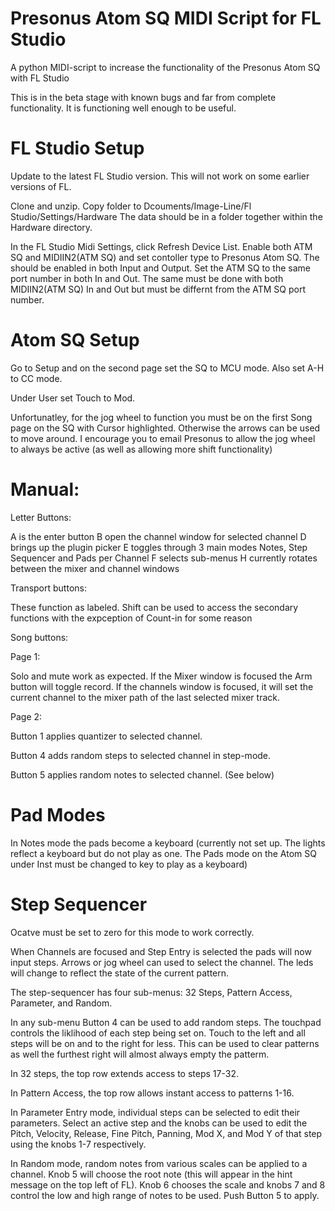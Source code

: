 # Presonus Atom SQ MIDI Script for FL Studio

A python MIDI-script to increase the functionality of the Presonus Atom SQ with FL Studio

This is in the beta stage with known bugs and far from complete functionality.
It is functioning well enough to be useful.

#   FL Studio Setup

Update to the latest FL Studio version. This will not work on some earlier versions of FL.

Clone and unzip. Copy folder to Dcouments/Image-Line/Fl Studio/Settings/Hardware
The data should be in a folder together within the Hardware directory.

In the FL Studio Midi Settings, click Refresh Device List. Enable both ATM SQ and MIDIIN2(ATM SQ) and set contoller type to 
Presonus Atom SQ. The should be enabled in both Input and Output. Set the ATM SQ to the same port number in both In and Out. 
The same must be done with both MIDIIN2(ATM SQ) In and Out but must be differnt from the ATM SQ port number.

#   Atom SQ Setup

Go to Setup and on the second page set the SQ to MCU mode. Also set A-H to CC mode.

Under User set Touch to Mod.

Unfortunatley, for the jog wheel to function you must be on the first Song page on the SQ with Cursor highlighted. Otherwise the arrows can be used to move around.
I encourage you to email Presonus to allow the jog wheel to always be active (as well as allowing more shift functionality) 


# Manual:

Letter Buttons:

A is the enter button
B open the channel window for selected channel
D brings up the plugin picker
E toggles through 3 main modes Notes, Step Sequencer and Pads per Channel
F selects sub-menus
H currently rotates between the mixer and channel windows


Transport buttons:

These function as labeled. Shift can be used to access the secondary functions with the expception of Count-in for some reason

Song buttons:

Page 1:

Solo and mute work as expected. If the Mixer window is focused the Arm button will toggle record. If the channels window is focused, 
it will set the current channel to the mixer path of the last selected mixer track. 

Page 2:

Button 1 applies quantizer to selected channel.

Button 4 adds random steps to selected channel in step-mode.

Button 5 applies random notes to selected channel. (See below)

# Pad Modes

In Notes mode the pads become a keyboard (currently not set up. The lights reflect a keyboard but do not play as one. The Pads mode on the 
Atom SQ under Inst must be changed to key to play as a keyboard)

# Step Sequencer 

Ocatve must be set to zero for this mode to work correctly.
   
When Channels are focused and Step Entry is selected the pads will now input steps. Arrows or jog wheel can used to select the channel. The leds will 
change to reflect the state of the current pattern.  
   
The step-sequencer has four sub-menus: 32 Steps, Pattern Access, Parameter, and Random. 
   
In any sub-menu Button 4 can be used to add random steps. The touchpad controls the liklihood of each step being set on. Touch to the left and all 
steps will be on and to the right for less. This can be used to clear patterns as well the furthest right will almost always empty the patterm.
   
In 32 steps, the top row extends access to steps 17-32.
   
In Pattern Access, the top row allows instant access to patterns 1-16.
   
In Parameter Entry mode, individual steps can be selected to edit their parameters. Select an active step and the knobs can be used to edit the 
Pitch, Velocity, Release, Fine Pitch, Panning, Mod X, and Mod Y of that step using the knobs 1-7 respectively. 
    
In Random mode, random notes from various scales can be applied to a channel. Knob 5 will choose the root note (this will appear in the hint message on the top left of FL).
Knob 6 chooses the scale and knobs 7 and 8 control the low and high range of notes to be used. Push Button 5 to apply.
   
   
 
